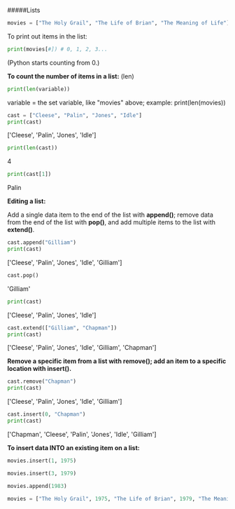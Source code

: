 #####Lists

```python
movies = ["The Holy Grail", "The Life of Brian", "The Meaning of Life"]
```

To print out items in the list: 

```python
print(movies[#]) # 0, 1, 2, 3...
```
(Python starts counting from 0.)

**To count the number of items in a list:**
(len)
```python
print(len(variable))
```
variable = the set variable, like "movies" above; example: print(len(movies))

```python
cast = ["Cleese", "Palin", "Jones", "Idle"]
print(cast)
```
['Cleese', 'Palin', 'Jones', 'Idle']

```python
print(len(cast))
```
4

```python
print(cast[1])
```
Palin

**Editing a list:**

Add a single data item to the end of the list with **append()**; remove data from the end of the list with **pop()**, and add multiple items to the list with **extend()**.

```python
cast.append("Gilliam")
print(cast)
```
['Cleese', 'Palin', 'Jones', 'Idle', 'Gilliam']

```python
cast.pop()
```
'Gilliam'

```python
print(cast) 
```
['Cleese', 'Palin', 'Jones', 'Idle'] 

```python
cast.extend(["Gilliam", "Chapman"]) 
print(cast)
```
['Cleese', 'Palin', 'Jones', 'Idle', 'Gilliam', 'Chapman']

**Remove a specific item from a list with remove(); add an item to a specific location with insert().**

```python
cast.remove("Chapman")
print(cast) 
```
['Cleese', 'Palin', 'Jones', 'Idle', 'Gilliam']
```python
cast.insert(0, "Chapman")
print(cast) 
```
['Chapman', 'Cleese', 'Palin', 'Jones', 'Idle', 'Gilliam']

**To insert data INTO an existing item on a list:**

```python
movies.insert(1, 1975)

movies.insert(3, 1979)

movies.append(1983)
```

```python
movies = ["The Holy Grail", 1975, "The Life of Brian", 1979, "The Meaning of Life", 1983]
```
